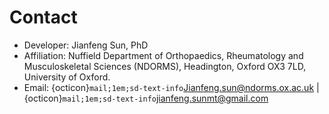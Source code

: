 # Contact


* Developer: Jianfeng Sun, PhD
* Affiliation: Nuffield Department of Orthopaedics, Rheumatology and Musculoskeletal Sciences (NDORMS), Headington, Oxford OX3 7LD, University of Oxford.
* Email: {octicon}`mail;1em;sd-text-info`Jianfeng.sun@ndorms.ox.ac.uk | {octicon}`mail;1em;sd-text-info`jianfeng.sunmt@gmail.com
